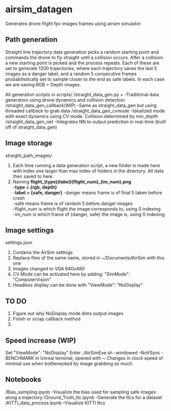 # airsim_datagen
Generates drone flight fpv images frames using airsim simulator.

## Path generation
Straight line trajectory data generation picks a random starting point and commands the drone to fly straight until a collision occurs. After a collision a new starting point is picked and the process repeats.
Each of these are set to generate 1200 trajectories, where each trajectory saves the last 5 images as a danger label, and a random 5 consecutive frames probabilistically set to sample closer to the end as safe labels. In each case we are saving RGB + Depth images.

All generation scripts in scripts/
/straight_data_gen.py
	+ -Traditional data generation using drone dynamics and collision detection
/straight_data_gen_callback(WIP)
	-Same as straight_data_gen but using threaded callback to grab data
/straight_data_gen_cvmode
	-Idealized mode with exact dynamics using CV mode. Collision determined by min_depth
/straight_data_gen_net
	-Integrates NN to output prediction in real-time (built off of straight_data_gen)


## Image storage
straight_path_images/
1. Each time running a data generation script, a new folder is made here with index one larger than max index of folders in the directory. All data then saved to here.
2. Naming
  **flight_(type)_(label)_(flight_num)_(im_num).png**  
		 -**type = {rgb, depth}**  
		 -**label = {safe, danger}**
        -danger means frame is of final 5 taken before crash  
        -safe means frame is of random 5 before danger images  
      	-flight_num is which flight the image corresponds to, using 0 indexing  
      	-im_num is which frame of {danger, safe} the image is, using 0 indexing
      
## Image settings
settings.json
1. Contains the AirSim settings 
2. Replace files of the same name, stored in ~/Documents/AirSim with this one
3. Images changed to VGA 640x480 
4. CV Mode can be activated here by adding:   "SimMode": "ComputerVision"
5. Headless display can be done with "ViewMode": "NoDisplay"

## TO DO
1. Figure out why NoDisplay mode dims output images
2. Finish or scrap callback method
3. 

## Speed increase (WIP)
Set "ViewMode": "NoDisplay"
Enter ./AirSimExe.sh -windowed -NoVSync -BENCHMARK in Unreal terminal, opened with ~
Changes in clock speed of minimal use when bottlenecked by image grabbing so much

## Notebooks
/Bias_sampling.ipynb
	-Visualize the bias used for sampling safe images along a trajectory
/Ground_Truth_ttc.ipynb
	-Generate the ttcs for a dataset
/KITTI_data_process.ipynb
	-Visualize KITTI ttcs
